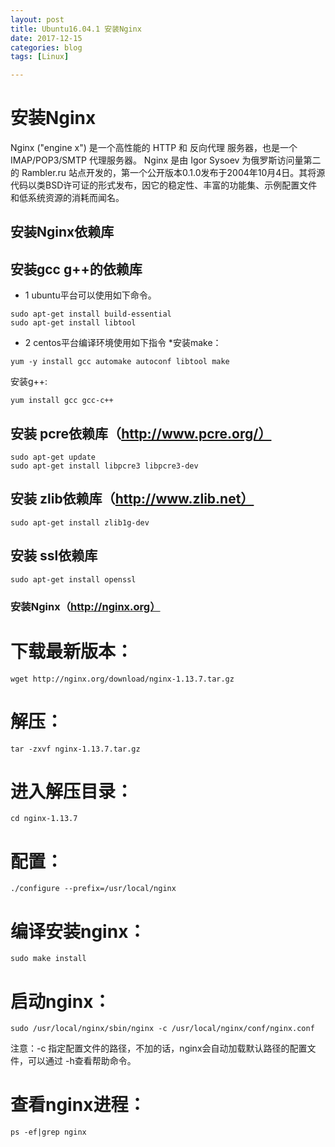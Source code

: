 ```yaml
---
layout: post
title: Ubuntu16.04.1 安装Nginx
date: 2017-12-15
categories: blog
tags: [Linux]

---
```


安装Nginx
===========================
Nginx ("engine x") 是一个高性能的 HTTP 和 反向代理 服务器，也是一个 IMAP/POP3/SMTP 代理服务器。 Nginx 是由 Igor Sysoev 为俄罗斯访问量第二的 Rambler.ru 站点开发的，第一个公开版本0.1.0发布于2004年10月4日。其将源代码以类BSD许可证的形式发布，因它的稳定性、丰富的功能集、示例配置文件和低系统资源的消耗而闻名。

## 安装Nginx依赖库

## 安装gcc g++的依赖库
* 1 ubuntu平台可以使用如下命令。
```
sudo apt-get install build-essential
sudo apt-get install libtool	
```
* 2 centos平台编译环境使用如下指令
*安装make：
```
yum -y install gcc automake autoconf libtool make
 ```
 安装g++:
```
yum install gcc gcc-c++
```
## 安装 pcre依赖库（http://www.pcre.org/）
```
sudo apt-get update
sudo apt-get install libpcre3 libpcre3-dev
```
## 安装 zlib依赖库（http://www.zlib.net）
```
sudo apt-get install zlib1g-dev
```
## 安装 ssl依赖库
```
sudo apt-get install openssl
```
### 安装Nginx（http://nginx.org）

# 下载最新版本：
```
wget http://nginx.org/download/nginx-1.13.7.tar.gz
```
# 解压：
```
tar -zxvf nginx-1.13.7.tar.gz
```
# 进入解压目录：
```
cd nginx-1.13.7
```
# 配置：
```
./configure --prefix=/usr/local/nginx
```
# 编译安装nginx：
```
sudo make install
```
# 启动nginx：
```
sudo /usr/local/nginx/sbin/nginx -c /usr/local/nginx/conf/nginx.conf
```
注意：-c 指定配置文件的路径，不加的话，nginx会自动加载默认路径的配置文件，可以通过 -h查看帮助命令。
# 查看nginx进程：
```
ps -ef|grep nginx
```

